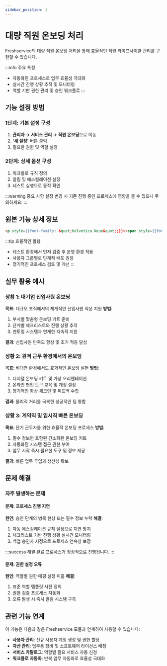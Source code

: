 ```yaml
---
sidebar_position: 2
---
```


# 대량 직원 온보딩 처리

Freshservice의 대량 직원 온보딩 처리을 통해 효율적인 직원 라이프사이클 관리를 구현할 수 있습니다.

:::info 주요 특징
- 자동화된 프로세스로 업무 효율성 극대화
- 실시간 진행 상황 추적 및 모니터링
- 역할 기반 권한 관리 및 승인 워크플로
:::

## 기능 설정 방법

### 1단계: 기본 설정 구성

1. **관리자 → 서비스 관리 → 직원 온보딩**으로 이동
2. **'새 설정'** 버튼 클릭
3. 필요한 권한 및 역할 설정

### 2단계: 상세 옵션 구성

1. 워크플로 규칙 정의
2. 알림 및 에스컬레이션 설정
3. 테스트 실행으로 동작 확인

:::warning 중요 사항
설정 변경 시 기존 진행 중인 프로세스에 영향을 줄 수 있으니 주의하세요.
:::

## 원본 기능 상세 정보

```html
<p style={{font-family: &quot;Helvetica Neue&quot;;}}><span style={{font-family: &quot;Helvetica Neue&quot;; font-size: 16px;}}><span style={{color: rgb(0, 0, 0); font-weight: 400; text-align: start; text-indent: 0px; font-family: &quot;Helvetica Neue&quot;; display: inline !important;}}>Onboarding new employees can be a time-consuming task for HR representatives. However, with the bulk onboard feature, HR representatives can onboard multiple employees at once.&nbsp;</span></span><br><br><span style={{font-family: &quot;Helvetica Neue&quot;; font-size: 16px;}}><span style={{color: rgb(0, 0, 0); font-weight: 400; text-align: start; text-indent: 0px; font-family: &quot;Helvetica Neue&quot;; display: inline !important;}}>Here is a step-by-step guide on how to use the bulk onboard feature:</span><br style={{font-family: &quot;Helvetica Neue&quot;;}}></span></p><ul style={{font-family: &quot;Helvetica Neue&quot;; font-size: 16px;}}><li style={{font-family: &quot;Helvetica Neue&quot;; font-size: 16px;}}><p style={{font-family: &quot;Helvetica Neue&quot;; font-size: 16px;}}><span style={{font-size: 16px;}}><span style={{font-family: Helvetica Neue;}}>Go to the self-service portal and click on <strong style={{font-family: &quot;Helvetica Neue&quot;;}}>Employee Onboarding</strong></span></span></p></li><li style={{font-family: &quot;Helvetica Neue&quot;; font-size: 16px;}}><p style={{font-family: &quot;Helvetica Neue&quot;; font-size: 16px;}}><span style={{font-size: 16px;}}><span style={{font-family: Helvetica Neue;}}>Click on the <strong style={{font-family: &quot;Helvetica Neue&quot;;}}>Bulk Onboard</strong></span></span><br><br><span style={{font-size: 16px;}}><span style={{font-family: Helvetica Neue;}}><strong style={{font-family: &quot;Helvetica Neue&quot;;}}><img src="https://s3.amazonaws.com/cdn.freshdesk.com/data/helpdesk/attachments/production/50012297522/original/8q6RkLuoD1IuOaSSx7DysaB_XZM9L_-XKQ.png?1719554236" alt="Bulk employee onboarding" style={{box-sizing: content-box; border: 1px solid rgb(204, 204, 204); max-width: 100%; cursor: pointer; padding: 0px 1px; margin-bottom: 5px; margin-left: auto; display: block; color: rgb(0, 0, 0); font-family: &quot;Helvetica Neue&quot;; font-size: 16px; font-weight: 400; text-indent: 0px; width: auto; text-align: center;}} ></strong></span></span><br></p></li><li style={{font-family: &quot;Helvetica Neue&quot;; font-size: 16px;}}><p style={{font-family: &quot;Helvetica Neue&quot;; font-size: 16px;}}><span style={{font-size: 16px;}}><span style={{font-family: Helvetica Neue;}}>In the screen that follows, click on <strong style={{font-family: &quot;Helvetica Neue&quot;;}}>Upload CSV</strong> and upload the CSV file that contains details of all the employees.</span></span></p></li></ul><pre class="fd-callout fd-callout--note" style={{font-family: Helvetica, sans-serif;}}><strong ><span style={{font-size: 14px;}}>NOTE:&nbsp;</span></strong><span style={{font-size: 14px;}}>You can import up to 100 rows per bulk import, with a maximum CSV file size of 10 MB</span></pre><br><ul><li><span style={{font-size: 16px;}}><span style={{font-family: Helvetica Neue;}}>Once you’re done, click <strong style={{font-family: &quot;Helvetica Neue&quot;;}}>Next</strong>.</span></span></li></ul><ul><li style={{font-family: &quot;Helvetica Neue&quot;; font-size: 16px;}}><p style={{font-family: &quot;Helvetica Neue&quot;; font-size: 16px;}}><span style={{font-size: 16px;}}><span style={{font-family: Helvetica Neue;}}>Choose the date format and map fields from your CSV file in the map fields section. After matching the necessary fields, click <strong style={{font-family: &quot;Helvetica Neue&quot;;}}>Import</strong></span></span><br><br><span style={{font-size: 16px;}}><span style={{font-family: Helvetica Neue;}}><strong style={{font-family: &quot;Helvetica Neue&quot;;}}><img src="https://s3.amazonaws.com/cdn.freshdesk.com/data/helpdesk/attachments/production/50012297523/original/aP3v2cryUmYoycKndXIuxYRotgY_e5XnjQ.png?1719554236" style={{box-sizing: border-box; border: 0px; max-width: 100%; cursor: pointer; padding: 0px 1px; margin-bottom: 5px; margin-left: 0px; display: block; text-align: left; width: auto; font-family: &quot;Helvetica Neue&quot;;}} ></strong></span></span><br></p></li><li style={{font-family: &quot;Helvetica Neue&quot;; font-size: 16px;}}><span style={{box-sizing: border-box; font-size: 16px;}}><span style={{box-sizing: border-box; font-family: &quot;Helvetica Neue&quot;;}}>Now, all the employee details will be imported into the onboarding module. You will also get a report on the total number of created and rejected during the process.</span></span><br><br></li></ul><div rel="clipboard_data"><p style={{font-family: &quot;Helvetica Neue&quot;; font-size: 16px;}}><span style={{font-size: 16px;}}><span style={{font-family: Helvetica Neue;}}>The process automatically creates an onboarding request for each candidate, and an email will be automatically triggered to every employee and to their respective reporting managers.</span></span></p><span style={{font-family: &quot;Helvetica Neue&quot;; font-size: 16px;}}><br></span></div><p><br></p>
```

:::tip 효율적인 활용
- 테스트 환경에서 먼저 검증 후 운영 환경 적용
- 사용자 그룹별로 단계적 배포 권장
- 정기적인 프로세스 검토 및 개선
:::

## 실무 활용 예시

### 상황 1: 대기업 신입사원 온보딩
**목표**: 대규모 조직에서의 체계적인 신입사원 적응 지원
**방법**: 
1. 부서별 맞춤형 온보딩 키트 준비
2. 단계별 체크리스트와 진행 상황 추적
3. 멘토링 시스템과 연계한 지속적 지원

**결과**: 신입사원 만족도 향상 및 조기 적응 달성

### 상황 2: 원격 근무 환경에서의 온보딩
**목표**: 비대면 환경에서도 효과적인 온보딩 실현
**방법**:
1. 디지털 온보딩 키트 및 가상 오리엔테이션
2. 온라인 협업 도구 교육 및 계정 설정
3. 정기적인 화상 체크인 및 피드백 수집

**결과**: 물리적 거리를 극복한 성공적인 팀 통합

### 상황 3: 계약직 및 임시직 빠른 온보딩
**목표**: 단기 근무자를 위한 효율적 온보딩 프로세스
**방법**:
1. 필수 정보만 포함된 간소화된 온보딩 키트
2. 자동화된 시스템 접근 권한 부여
3. 업무 시작 즉시 필요한 도구 및 정보 제공

**결과**: 빠른 업무 투입과 생산성 확보

## 문제 해결

### 자주 발생하는 문제

#### 문제: 프로세스 진행 지연
**원인**: 승인 단계의 병목 현상 또는 필수 정보 누락
**해결**: 
1. 자동 에스컬레이션 규칙 설정으로 지연 방지
2. 체크리스트 기반 진행 상황 실시간 모니터링
3. 백업 승인자 지정으로 프로세스 연속성 보장

:::success 해결 완료
프로세스가 정상적으로 진행됩니다.
:::

#### 문제: 권한 설정 오류
**원인**: 역할별 권한 매핑 설정 미흡
**해결**:
1. 표준 역할 템플릿 사전 정의
2. 권한 검증 프로세스 자동화
3. 오류 발생 시 즉시 알림 시스템 구축

## 관련 기능 연계

이 기능은 다음과 같은 Freshservice 모듈과 연계하여 사용할 수 있습니다:

- **사용자 관리**: 신규 사용자 계정 생성 및 권한 할당
- **자산 관리**: 업무용 장비 및 소프트웨어 라이선스 배정
- **서비스 카탈로그**: 역할별 필요 서비스 자동 신청
- **워크플로 자동화**: 반복 업무 자동화로 효율성 극대화
